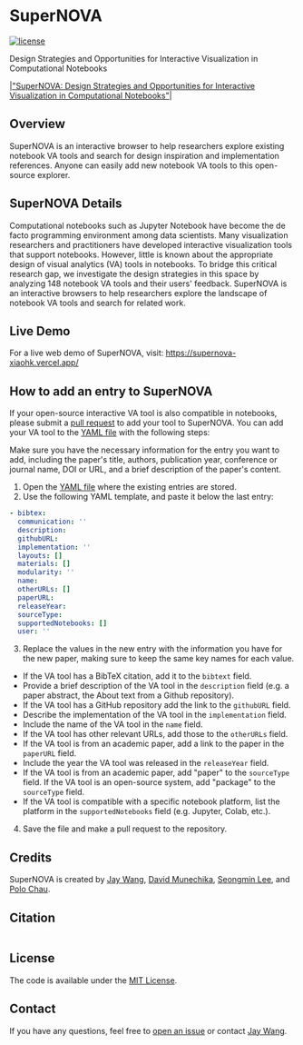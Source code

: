# SuperNOVA

[![license](https://img.shields.io/badge/License-MIT-brightgreen)](https://github.com/poloclub/supernova/blob/master/LICENSE)

Design Strategies and Opportunities for Interactive Visualization in Computational Notebooks

<!--|<img src='https://i.imgur.com/tlkVvjt.png'>|-->
<!-- |:---:| -->
|<a href="">"SuperNOVA: Design Strategies and Opportunities for Interactive Visualization in Computational Notebooks"</a>|

## Overview

SuperNOVA is an interactive browser to help researchers explore existing notebook VA tools and search for design inspiration and implementation references. Anyone can easily add new notebook VA tools to this open-source explorer.

## SuperNOVA Details

Computational notebooks such as Jupyter Notebook have become the de facto programming environment among data scientists. Many visualization researchers and practitioners have developed interactive visualization tools that support notebooks. However, little is known about the appropriate design of visual analytics (VA) tools in notebooks. To bridge this critical research gap, we investigate the design strategies in this space by analyzing 148 notebook VA tools and their users' feedback. SuperNOVA is an interactive browsers to help researchers explore the landscape of notebook VA tools and search for related work.

## Live Demo

For a live web demo of SuperNOVA, visit: <https://supernova-xiaohk.vercel.app/>

## How to add an entry to SuperNOVA

If your open-source interactive VA tool is also compatible in notebooks, please submit a [pull request](https://github.com/poloclub/supernova/pulls) to add your tool to SuperNOVA. You can add your VA tool to the [YAML file](https://github.com/poloclub/supernova/blob/main/src/data/supernova.yaml) with the following steps:

Make sure you have the necessary information for the entry you want to add, including the paper's title, authors, publication year, conference or journal name, DOI or URL, and a brief description of the paper's content.

1. Open the [YAML file](https://github.com/poloclub/supernova/blob/main/src/data/supernova.yaml) where the existing entries are stored.
2. Use the following YAML template, and paste it below the last entry:

```yaml
- bibtex:
  communication: ''
  description:
  githubURL:
  implementation: ''
  layouts: []
  materials: []
  modularity: ''
  name:
  otherURLs: []
  paperURL:
  releaseYear:
  sourceType:
  supportedNotebooks: []
  user: ''
```

3. Replace the values in the new entry with the information you have for the new paper, making sure to keep the same key names for each value.
  - If the VA tool has a BibTeX citation, add it to the `bibtext` field.
  - Provide a brief description of the VA tool in the `description` field (e.g. a paper abstract, the About text from a Github repository).
  - If the VA tool has a GitHub repository add the link to the `githubURL` field.
  - Describe the implementation of the VA tool in the `implementation` field.
  - Include the name of the VA tool in the `name` field.
  - If the VA tool has other relevant URLs, add those to the `otherURLs` field.
  - If the VA tool is from an academic paper, add a link to the paper in the `paperURL` field.
  - Include the year the VA tool was released in the `releaseYear` field.
  - If the VA tool is from an academic paper, add "paper" to the `sourceType` field. If the VA tool is an open-source system, add "package" to the `sourceType` field.
  - If the VA tool is compatible with a specific notebook platform, list the platform in the `supportedNotebooks` field (e.g. Jupyter, Colab, etc.).

4. Save the file and make a pull request to the repository.

## Credits

SuperNOVA is created by <a href='https://zijie.wang/' target='_blank'>Jay Wang</a>, <a href='https://www.davidmunechika.com' target='_blank'>David Munechika</a>, <a href='http://www.seongmin.xyz' target='_blank'>Seongmin Lee</a>, and <a href='' target='_blank'>Polo Chau</a>.

## Citation

```bibTeX

```

## License

The code is available under the [MIT License](https://github.com/poloclub/supernova/blob/master/LICENSE).

## Contact

If you have any questions, feel free to [open an issue](https://github.com/poloclub/supernova/issues/new) or contact [Jay Wang](https://zijie.wang).
